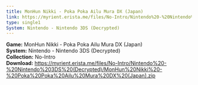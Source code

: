 ```yaml
---
title: MonHun Nikki - Poka Poka Ailu Mura DX (Japan)
link: https://myrient.erista.me/files/No-Intro/Nintendo%20-%20Nintendo%203DS%20(Decrypted)/MonHun%20Nikki%20-%20Poka%20Poka%20Ailu%20Mura%20DX%20(Japan).zip
type: single1
System: Nintendo - Nintendo 3DS (Decrypted)
---
```

<b>Game:</b> MonHun Nikki - Poka Poka Ailu Mura DX (Japan)<br>
<b>System:</b> Nintendo - Nintendo 3DS (Decrypted)<br>
<b>Collection:</b> No-Intro<br>
<b>Download:</b> https://myrient.erista.me/files/No-Intro/Nintendo%20-%20Nintendo%203DS%20(Decrypted)/MonHun%20Nikki%20-%20Poka%20Poka%20Ailu%20Mura%20DX%20(Japan).zip